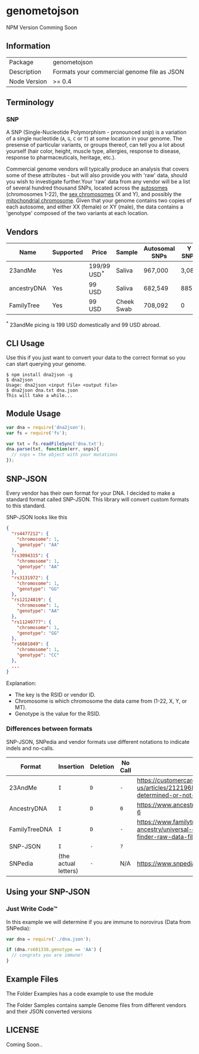 # genometojson
NPM Version Comming Soon

## Information

<table>
<tr>
<td>Package</td><td>genometojson</td>
</tr>
<tr>
<td>Description</td>
<td>Formats your commercial genome file as JSON</td>
</tr>
<tr>
<td>Node Version</td>
<td>>= 0.4</td>
</tr>
</table>

## Terminology

### SNP

A SNP (Single-Nucleotide Polymorphism - pronounced *snip*) is a variation of a single nucleotide (`A`, `G`, `C` or `T`) at some location in your genome. The presense of particular variants, or groups thereof, can tell you a lot about yourself (hair color, height, muscle type, allergies, response to disease, response to pharmaceuticals, heritage, etc.). 

Commercial genome vendors will typically produce an analysis that covers some of these attributes - but will also provide you with 'raw' data, should you wish to investigate further.Your 'raw' data from any vendor will be a list of several hundred thousand SNPs, located across the [autosomes](https://en.wikipedia.org/wiki/Autosome) (chromosomes 1-22), the [sex chromosomes](https://en.wikipedia.org/wiki/Allosome) (X and Y), and possibly the [mitochondrial chromosome](https://en.wikipedia.org/wiki/Mitochondrial_DNA). Given that your genome contains two copies of each autosome, and either XX (female) or XY (male), the data contains a 'genotype' composed of the two variants at each location.


## Vendors

| Name | Supported | Price | Sample | Autosomal SNPs | Y SNPs | X SNPs | MT SNPs | Raw Data |
|------|-----------|-------|--------|----------------|--------|--------|---------|----------|
| 23andMe | Yes | 199/99 USD<sup>*</sup> | Saliva | 967,000 | 3,089 | 26,087 | 2,737 | [Yes](https://www.23andme.com/you/download/) |
| ancestryDNA | Yes | 99 USD | Saliva | 682,549 | 885 | 17,604 | 0 | [Yes](http://ldna.ancestry.com/atFAQ.aspx#raw-3) |
| FamilyTree | Yes | 99 USD | Cheek Swab | 708,092 | 0 | 18,091 | 0 | [Yes](http://www.familytreedna.com/faq/answers.aspx?id=17#606) |

<sup>*</sup> 23andMe picing is 199 USD domestically and 99 USD abroad.

## CLI Usage

Use this if you just want to convert your data to the correct format so you can start querying your genome.

```
$ npm install dna2json -g
$ dna2json
Usage: dna2json <input file> <output file>
$ dna2json dna.txt dna.json
This will take a while...
```

## Module Usage

```javascript
var dna = require('dna2json');
var fs = require('fs');

var txt = fs.readFileSync('dna.txt');
dna.parse(txt, function(err, snps){
  // snps = the object with your mutations
});
```

## SNP-JSON

Every vendor has their own format for your DNA. I decided to make a standard format called SNP-JSON. This library will convert custom formats to this standard.

SNP-JSON looks like this

```json
{
  "rs4477212": {
    "chromosome": 1,
    "genotype": "AA"
  },
  "rs3094315": {
    "chromosome": 1,
    "genotype": "AA"
  },
  "rs3131972": {
    "chromosome": 1,
    "genotype": "GG"
  },
  "rs12124819": {
    "chromosome": 1,
    "genotype": "AA"
  },
  "rs11240777": {
    "chromosome": 1,
    "genotype": "GG"
  },
  "rs6681049": {
    "chromosome": 1,
    "genotype": "CC"
  },
  ...
}
```

Explanation:

- The key is the RSID or vendor ID.
- Chromosome is which chromosome the data came from (1-22, X, Y, or MT).
- Genotype is the value for the RSID.

### Differences between formats

SNP-JSON, SNPedia and vendor formats use different notations to indicate indels and no-calls.

| Format        | Insertion            | Deletion | No Call | *Reference* |
|---------------|----------------------|----------|---------|-------------|
| 23AndMe       | `I`                  | `D`      | `-`     | https://customercare.23andme.com/hc/en-us/articles/212196888-What-does-not-determined-or-not-genotyped-mean- |
| AncestryDNA   | `I`                  | `D`      | `0`     | https://www.ancestry.com/dna/en/legal/us/faq#raw-6 |
| FamilyTreeDNA | `I`                  | `D`      | `-`     | https://www.familytreedna.com/learn/autosomal-ancestry/universal-dna-matching/read-family-finder-raw-data-file/ |
| SNP-JSON      | `I`                  | `-`      | `?`     | |
| SNPedia       | (the actual letters) | `-`      | N/A     | https://www.snpedia.com/index.php/Talk:Rs5030655 |

## Using your SNP-JSON

### Just Write Code™

In this example we will determine if you are immune to norovirus (Data from SNPedia):

```js
var dna = require('./dna.json');

if (dna.rs601338.genotype == 'AA') {
  // congrats you are immune!
}
```


## Example Files

The Folder Examples has a code example to use the module

The Folder Samples contains sample Genome files from different vendors and their JSON converted versions


## LICENSE

Coming Soon..
